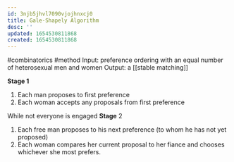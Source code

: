 ```yaml
---
id: 3njb5jhvl7090vjojhnxcj0
title: Gale-Shapely Algorithm
desc: ''
updated: 1654530811868
created: 1654530811868
---
```

#combinatorics  #method
Input: preference ordering with an equal number of heterosexual men and women
Output: a [[stable matching]]

**Stage 1**
1. Each man proposes to first preference
2. Each woman accepts any proposals from first preference

While not everyone is engaged
**Stage** 2
1. Each free man proposes to his next preference (to whom he has not yet proposed)
2. Each woman compares her current proposal to her fiance and chooses whichever she most prefers.
